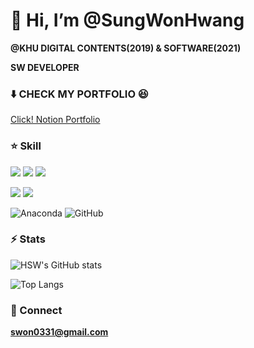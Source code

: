 
 <h1> 👋 Hi, I’m @SungWonHwang</h1>

 **@KHU DIGITAL CONTENTS(2019) & SOFTWARE(2021)**
 
 **SW DEVELOPER**

 

<h3>⬇️ CHECK MY PORTFOLIO 😆</h3>

  [Click! Notion Portfolio](https://swonportfolio.notion.site/927a2fd52d73444880e86f52629432a7?pvs=4)



  
 
 <h3> ⭐ Skill</h3>

<img src="https://img.shields.io/badge/c++-001E62?style=for-the-badge&logo=c%2b%2b&logoColor=white"> <img src="https://img.shields.io/badge/c%23-E34F26?style=for-the-badge&logo=csharp&logoColor=white"> <img src="https://img.shields.io/badge/python-1572B6?style=for-the-badge&logo=python&logoColor=white"> 

<img src="https://img.shields.io/badge/unrealengine-%23313131.svg?style=for-the-badge&logo=unrealengine&logoColor=white"> <img src="https://img.shields.io/badge/Unity-002244?style=for-the-badge&logo=Unity&logoColor=white">

![Anaconda](https://img.shields.io/badge/Anaconda-%2344A833.svg?style=for-the-badge&logo=anaconda&logoColor=white)
![GitHub](https://img.shields.io/badge/github-%23121011.svg?style=for-the-badge&logo=github&logoColor=white)


<h3> ⚡ Stats</h3>

![HSW's GitHub stats](https://github-readme-stats.vercel.app/api?username=SungWonHwang&show_icons=true&theme=highcontrast)

![Top Langs](https://github-readme-stats.vercel.app/api/top-langs/?username=SungWonHwang&layout=compact&theme=highcontrast)


<h3> 💬 Connect</h3>

 **swon0331@gmail.com**
